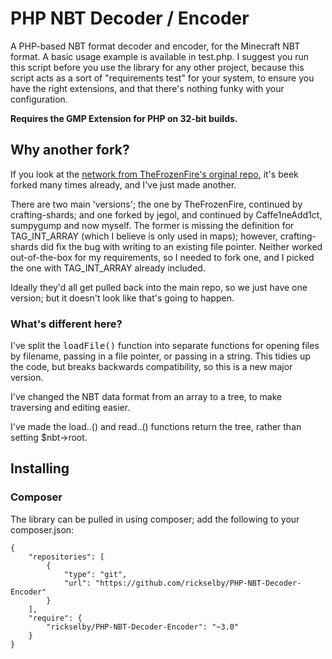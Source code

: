 PHP NBT Decoder / Encoder
=========================

A PHP-based NBT format decoder and encoder, for the Minecraft NBT format.
A basic usage example is available in test.php. I suggest you run this script
before you use the library for any other project, because this script acts
as a sort of "requirements test" for your system, to ensure you have the
right extensions, and that there's nothing funky with your configuration.

**Requires the GMP Extension for PHP on 32-bit builds.**

## Why another fork?

If you look at the [network from TheFrozenFire's orginal repo](//github.com/TheFrozenFire/PHP-NBT-Decoder-Encoder/network), it's beek forked many times already, and I've just made another.

There are two main 'versions'; the one by TheFrozenFire, continued by crafting-shards; and one forked by jegol, and continued by Caffe1neAdd1ct, sumpygump and now myself. The former is missing the definition for TAG_INT_ARRAY (which I believe is only used in maps); however, crafting-shards did fix the bug with writing to an existing file pointer. Neither worked out-of-the-box for my requirements, so I needed to fork one, and I picked the one with TAG_INT_ARRAY already included.

Ideally they'd all get pulled back into the main repo, so we just have one version; but it doesn't look like that's going to happen.

### What's different here?

I've split the <tt>loadFile()</tt> function into separate functions for opening files by filename, passing in a file pointer, or passing in a string.
This tidies up the code, but breaks backwards compatibility, so this is a new major version.

I've changed the NBT data format from an array to a tree, to make traversing and editing easier.

I've made the load..() and read..() functions return the tree, rather than setting $nbt->root.

## Installing
### Composer

The library can be pulled in using composer; add the following to your composer.json:

```
{
    "repositories": [
        {
            "type": "git",
            "url": "https://github.com/rickselby/PHP-NBT-Decoder-Encoder"
        }
    ],
    "require": {
        "rickselby/PHP-NBT-Decoder-Encoder": "~3.0"
    }
}
```
